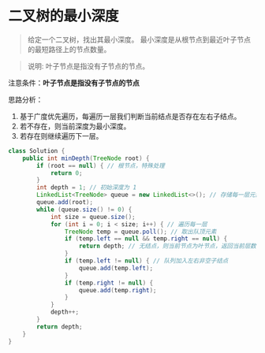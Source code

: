 ﻿# 二叉树的最小深度
>给定一个二叉树，找出其最小深度。
>最小深度是从根节点到最近叶子节点的最短路径上的节点数量。

>说明: 叶子节点是指没有子节点的节点。

注意条件：**叶子节点是指没有子节点的节点**

思路分析：
1. 基于广度优先遍历，每遍历一层我们判断当前结点是否存在左右子结点。
2. 若不存在，则当前深度为最小深度。
3. 若存在则继续遍历下一层。
```java
class Solution {
    public int minDepth(TreeNode root) {
        if (root == null) { // 根节点，特殊处理
            return 0;
        }
        int depth = 1; // 初始深度为 1
        LinkedList<TreeNode> queue = new LinkedList<>(); // 存储每一层元素
        queue.add(root);
        while (queue.size() != 0) {
            int size = queue.size();
            for (int i = 0; i < size; i++) { // 遍历每一层
                TreeNode temp = queue.poll(); // 取出队顶元素
                if (temp.left == null && temp.right == null) {
                    return depth; // 无结点，则当前节点为叶节点，返回当前层数
                }
                if (temp.left != null) { // 队列加入左右非空子结点
                    queue.add(temp.left);
                }
                if (temp.right != null) {
                    queue.add(temp.right);
                }
            }
            depth++;
        }
        return depth;
    }
}
```

